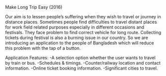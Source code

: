 Make Long Trip Easy (2016)

Our aim is to lessen people’s suffering when they wish to travel or journey in distance places. Sometimes people find difficulties to travel distant places for work field related purposes especially in different occasions and festivals. They face problem to find correct vehicle for long route. Collecting tickets during festival is also a burning issue in our country. So we are introducing an application to the people of Bangladesh which will reduce this problem with the tap of a button.

Application Features:
-A selection option whether the user wants to travel by train or bus.
-Schedules & timings.
-Counter/railway location and contact information.
-Online ticket booking information.
-Significant cities to travel.
